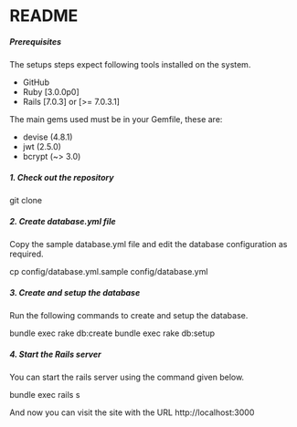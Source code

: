 # README

##### Prerequisites

The setups steps expect following tools installed on the system.

- GitHub
- Ruby [3.0.0p0] 
- Rails [7.0.3] or [>= 7.0.3.1]

The main gems used must be in your Gemfile, these are:

- devise (4.8.1)
- jwt (2.5.0)
- bcrypt (~> 3.0)

##### 1. Check out the repository

git clone 

##### 2. Create database.yml file

Copy the sample database.yml file and edit the database configuration as required.

cp config/database.yml.sample config/database.yml

##### 3. Create and setup the database

Run the following commands to create and setup the database.

bundle exec rake db:create
bundle exec rake db:setup

##### 4. Start the Rails server

You can start the rails server using the command given below.

bundle exec rails s

And now you can visit the site with the URL http://localhost:3000